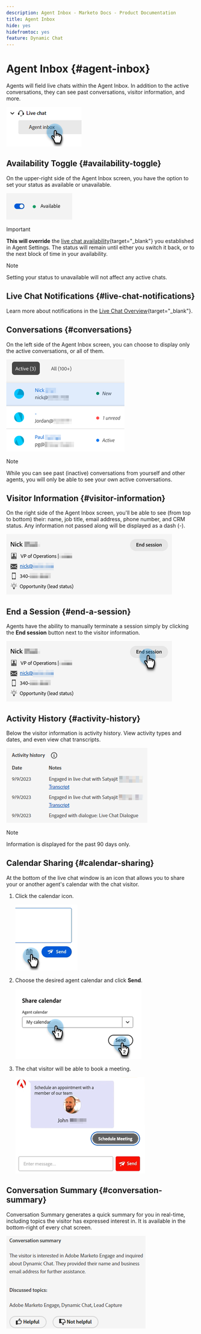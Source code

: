 ```yaml
---
description: Agent Inbox - Marketo Docs - Product Documentation
title: Agent Inbox
hide: yes
hidefromtoc: yes
feature: Dynamic Chat
---
```

# Agent Inbox {#agent-inbox}

Agents will field live chats within the Agent Inbox. In addition to the active conversations, they can see past conversations, visitor information, and more.

   ![](assets/agent-inbox-1.png)

## Availability Toggle {#availability-toggle}

On the upper-right side of the Agent Inbox screen, you have the option to set your status as available or unavailable. 

   ![](assets/agent-inbox-2.png)

>[!IMPORTANT]
>
>**This will override** the [live chat availability](/help/marketo/product-docs/demand-generation/dynamic-chat/setup-and-configuration/agent-settings.md#live-chat-availability){target="_blank"} you established in Agent Settings. The status will remain until either you switch it back, or to the next block of time in your availability.

>[!NOTE]
>
>Setting your status to unavailable will not affect any active chats.

## Live Chat Notifications {#live-chat-notifications}

Learn more about notifications in the [Live Chat Overview](/help/marketo/product-docs/demand-generation/dynamic-chat/live-chat/live-chat-overview.md#live-chat-notifications){target="_blank"}.

## Conversations {#conversations}

On the left side of the Agent Inbox screen, you can choose to display only the active conversations, or all of them.

   ![](assets/agent-inbox-4.png)

>[!NOTE]
>
>While you can see past (inactive) conversations from yourself and other agents, you will only be able to see your own active conversations.

## Visitor Information {#visitor-information}

On the right side of the Agent Inbox screen, you'll be able to see (from top to bottom) their: name, job title, email address, phone number, and CRM status. Any information not passed along will be displayed as a dash (-).

   ![](assets/agent-inbox-5.png)

## End a Session {#end-a-session}

Agents have the ability to manually terminate a session simply by clicking the **End session** button next to the visitor information.

   ![](assets/agent-inbox-6.png)

## Activity History {#activity-history}

Below the visitor information is activity history. View activity types and dates, and even view chat transcripts.

   ![](assets/agent-inbox-7.png)

>[!NOTE]
>
>Information is displayed for the past 90 days only. 

## Calendar Sharing {#calendar-sharing}

At the bottom of the live chat window is an icon that allows you to share your or another agent's calendar with the chat visitor.

1. Click the calendar icon.

   ![](assets/agent-inbox-8.png)

1. Choose the desired agent calendar and click **Send**.

   ![](assets/agent-inbox-9.png)

1. The chat visitor will be able to book a meeting.

   ![](assets/agent-inbox-10.png)

## Conversation Summary {#conversation-summary}

Conversation Summary generates a quick summary for you in real-time, including topics the visitor has expressed interest in. It is available in the bottom-right of every chat screen.

   ![](assets/agent-inbox-11.png)
